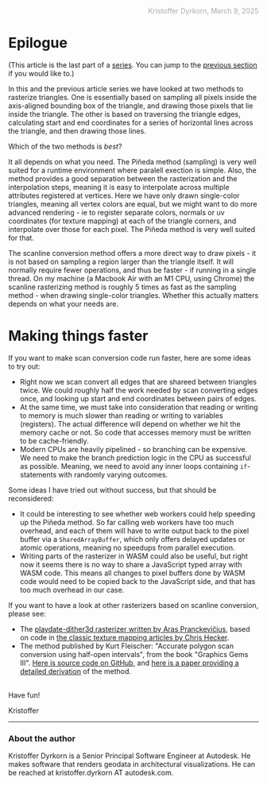 <div style="text-align:right; color:#aaa">Kristoffer Dyrkorn, March 9, 2025</div>

# Epilogue

(This article is the last part of a [series](./#sections). You can jump to the [previous section](9) if you would like to.)

In this and the previous article series we have looked at two methods to rasterize triangles. One is essentially based on sampling all pixels inside the axis-aligned bounding box of the triangle, and drawing those pixels that lie inside the triangle. The other is based on traversing the triangle edges, calculating start and end coordinates for a series of horizontal lines across the triangle, and then drawing those lines.

Which of the two methods is _best_?

It all depends on what you need. The Piñeda method (sampling) is very well suited for a runtime environment where paralell exection is simple. Also, the method provides a good separation between the rasterization and the interpolation steps, meaning it is easy to interpolate across multiple attributes registered at vertices. Here we have only drawn single-color triangles, meaning all vertex colors are equal, but we might want to do more advanced rendering - ie to register separate colors, normals or uv coordinates (for texture mapping) at each of the triangle corners, and interpolate over those for each pixel. The Piñeda method is very well suited for that.

The scanline conversion method offers a more direct way to draw pixels - it is not based on sampling a region larger than the triangle itself. It will normally require fewer operations, and thus be faster - if running in a single thread.
On my machine (a Macbook Air with an M1 CPU, using Chrome) the scanline rasterizing method is roughly 5 times as fast as the sampling method - when drawing single-color triangles. Whether this actually matters depends on what your needs are.

# Making things faster

If you want to make scan conversion code run faster, here are some ideas to try out:

- Right now we scan convert all edges that are shareed between triangles twice. We could roughly half the work needed by scan converting edges once, and looking up start and end coordinates between pairs of edges.
- At the same time, we must take into consideration that reading or writing to memory is much slower than reading or writing to variables (registers). The actual difference will depend on whether we hit the memory cache or not. So code that accesses memory must be written to be cache-friendly.
- Modern CPUs are heavily pipelined - so branching can be expensive. We need to make the branch prediction logic in the CPU as successful as possible. Meaning, we need to avoid any inner loops containing `if`-statements with randomly varying outcomes.

Some ideas I have tried out without success, but that should be reconsidered:

- It could be interesting to see whether web workers could help speeding up the Piñeda method. So far calling web workers have too much overhead, and each of them will have to write output back to the pixel buffer via a `SharedArrayBuffer`, which only offers delayed updates or atomic operations, meaning no speedups from parallel execution.
- Writing parts of the rasterizer in WASM could also be useful, but right now it seems there is no way to share a JavaScript typed array with WASM code. This means all changes to pixel buffers done by WASM code would need to be copied back to the JavaScript side, and that has too much overhead in our case.

If you want to have a look at other rasterizers based on scanline conversion, please see:

- The [playdate-dither3d rasterizer written by Aras Pranckevičius](https://github.com/aras-p/playdate-dither3d), based on code in [the classic texture mapping articles by Chris Hecker](https://chrishecker.com/Miscellaneous_Technical_Articles).
- The method published by Kurt Fleischer: "Accurate polygon scan conversion using half-open intervals", from the book "Graphics Gems III". [Here is source code on GitHub](https://github.com/erich666/GraphicsGems/tree/master/gemsiii/accurate_scan), and [here is a paper providing a detailed derivation](https://www.researchgate.net/publication/2249950_Polygon_Scan_Conversion_Derivations) of the method.

<br/>
Have fun!

<br/>

Kristoffer

<hr/>

### About the author

Kristoffer Dyrkorn is a Senior Principal Software Engineer at Autodesk. He makes software that renders geodata in architectural visualizations. He can be reached at kristoffer.dyrkorn AT autodesk.com.
